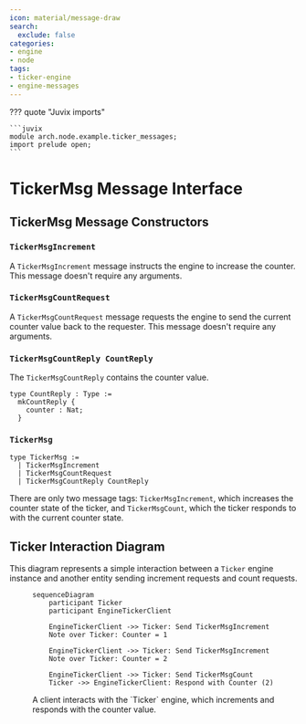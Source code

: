 ```yaml
---
icon: material/message-draw
search:
  exclude: false
categories:
- engine
- node
tags:
- ticker-engine
- engine-messages
---
```


??? quote "Juvix imports"

    ```juvix
    module arch.node.example.ticker_messages;
    import prelude open;
    ```

# TickerMsg Message Interface

## TickerMsg Message Constructors

### `TickerMsgIncrement`

A `TickerMsgIncrement` message instructs the engine to increase the counter.
This message doesn't require any arguments.

### `TickerMsgCountRequest`

A `TickerMsgCountRequest` message requests the engine to send the current counter value back to
the requester. This message doesn't require any arguments.

### `TickerMsgCountReply CountReply`

The `TickerMsgCountReply` contains the counter value.

```juvix
type CountReply : Type :=
  mkCountReply {
    counter : Nat;
  }
```

### `TickerMsg`

<!-- --8<-- [start:TickerMsg] -->
```juvix
type TickerMsg :=
  | TickerMsgIncrement
  | TickerMsgCountRequest
  | TickerMsgCountReply CountReply
```
<!-- --8<-- [end:TickerMsg] -->

There are only two message tags: `TickerMsgIncrement`, which increases the counter
state of the ticker, and `TickerMsgCount`, which the ticker responds to with the current
counter state.

## Ticker Interaction Diagram

This diagram represents a simple interaction between a `Ticker` engine instance
and another entity sending increment requests and count requests.

<!-- --8<-- [start:message-sequence-diagram] -->
<figure markdown="span">

```mermaid
sequenceDiagram
    participant Ticker
    participant EngineTickerClient

    EngineTickerClient ->> Ticker: Send TickerMsgIncrement
    Note over Ticker: Counter = 1

    EngineTickerClient ->> Ticker: Send TickerMsgIncrement
    Note over Ticker: Counter = 2

    EngineTickerClient ->> Ticker: Send TickerMsgCount
    Ticker ->> EngineTickerClient: Respond with Counter (2)
```

<figcaption markdown="span">
A client interacts with the `Ticker` engine, which increments and responds with the counter value.
</figcaption>
</figure>
